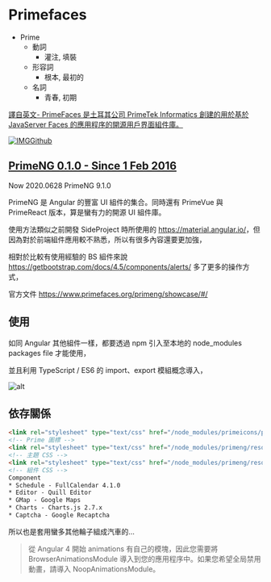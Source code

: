 # Primefaces

* Prime
  * 動詞
    * 灌注, 填裝
  * 形容詞
    * 根本, 最初的
  * 名詞
    * 青春, 初期

[譯自英文- PrimeFaces 是土耳其公司 PrimeTek Informatics 創建的用於基於 JavaServer Faces 的應用程序的開源用戶界面組件庫。](https://en.wikipedia.org/wiki/PrimeFaces)

[![IMG](https://camo.githubusercontent.com/672700033e038c7e9c627d1bc6168da132996a81/68747470733a2f2f7777772e7072696d6566616365732e6f72672f77702d636f6e74656e742f75706c6f6164732f323031362f31302f7072696d655f6c6f676f5f6e65772e706e67)Github](https://github.com/primefaces/primefaces)

## [PrimeNG 0.1.0 - Since 1 Feb 2016](https://github.com/primefaces/primeng/releases?after=v0.3.0)

Now 2020.0628 PrimeNG 9.1.0

PrimeNG 是 Angular 的豐富 UI 組件的集合。同時還有 PrimeVue 與 PrimeReact 版本，算是蠻有力的開源 UI 組件庫。

使用方法類似之前開發 SideProject 時所使用的 <https://material.angular.io/>，但因為對於前端組件應用較不熟悉，所以有很多內容還要更加強，

相對於比較有使用經驗的 BS 組件來說 <https://getbootstrap.com/docs/4.5/components/alerts/> 多了更多的操作方式，

官方文件 <https://www.primefaces.org/primeng/showcase/#/>

## 使用

如同 Angular 其他組件一樣，都要透過 npm 引入至本地的 node_modules packages file 才能使用，

並且利用 TypeScript / ES6 的 import、export 模組概念導入，

![alt](https://qph.fs.quoracdn.net/main-qimg-1bb226be271cbb969e55513384f2401d.webp)

## 依存關係

```HTML
<link rel="stylesheet" type="text/css" href="/node_modules/primeicons/primeicons.css" />
<!-- Prime 圖標 -->
<link rel="stylesheet" type="text/css" href="/node_modules/primeng/resources/themes/nova-light/theme.css" />
<!-- 主題 CSS -->
<link rel="stylesheet" type="text/css" href="/node_modules/primeng/resources/primeng.min.css" />
<!-- 組件 CSS -->
Component
* Schedule - FullCalendar 4.1.0
* Editor - Quill Editor
* GMap - Google Maps
* Charts - Charts.js 2.7.x
* Captcha - Google Recaptcha
```

所以也是套用蠻多其他輪子組成汽車的...

> 從 Angular 4 開始 animations 有自己的模塊，因此您需要將 BrowserAnimationsModule 導入到您的應用程序中。如果您希望全局禁用動畫，請導入 NoopAnimationsModule。
